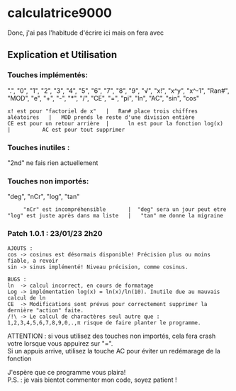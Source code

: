 # calculatrice9000

Donc, j'ai pas l'habitude d'écrire ici mais on fera avec

## Explication et Utilisation

### Touches implémentés:

".", "0", "1", "2", "3", "4", "5", "6", "7", "8", "9", "√", "x!", "x^y", "x^-1", "Ran#", "MOD", "e", "+", "-", "*", "/", "CE", "=", "pi", "ln", "AC", "sin", "cos"

    x! est pour "factoriel de x"   |   Ran# place trois chiffres aléatoires   |   MOD prends le reste d'une division entière  
    CE est pour un retour arrière  |      ln est pour la fonction log(x)      |          AC est pour tout supprimer

### Touches inutiles :

"2nd" ne fais rien actuellement

### Touches non importés:

"deg", "nCr", "log", "tan"

         "nCr" est incompréhensible       |  "deg" sera un jour peut etre  
    "log" est juste après dans ma liste   |   "tan" me donne la migraine  

### Patch 1.0.1 : 23/01/23 2h20      

    AJOUTS :
    cos -> cosinus est désormais disponible! Précision plus ou moins fiable, a revoir
    sin -> sinus implémenté! Niveau précision, comme cosinus.
    
    BUGS :
    ln  -> calcul incorrect, en cours de formatage  
    Log -> implémentation log(x) = ln(x)/ln(10). Inutile due au mauvais calcul de ln  
    CE  -> Modifications sont prévus pour correctement supprimer la dernière "action" faite.
    /!\ -> Le calcul de charactères seul autre que : 1,2,3,4,5,6,7,8,9,0,.,π risque de faire planter le programme.
    
    
    

ATTENTION : si vous utilisez des touches non importés, cela fera crash votre lorsque vous appuirez sur "=".  
Si un appuis arrive, utilisez la touche AC pour éviter un redémarage de la fonction

J'espère que ce programme vous plaira!  
P.S. : je vais bientot commenter mon code, soyez patient !
